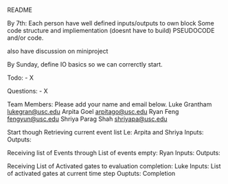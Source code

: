 README

By 7th:
Each person have well defined inputs/outputs to own block
Some code structure and impliementation (doesnt have to build)
PSEUDOCODE and/or code.

also have discussion on miniproject

By Sunday, define IO basics so we can correrctly start. 

Todo:
	- X

Questions: 
	- X

Team Members:
Please add your name and email below.
Luke Grantham		lukegran@usc.edu
Arpita Goel 		arpitago@usc.edu
Ryan Feng		fengyun@usc.edu
Shriya Parag Shah	shriyapa@usc.edu



Start though Retrieving current event list Le: Arpita and Shriya
Inputs: 
Outputs:

Receiving list of Events through List of events empty: Ryan
Inputs:
Outputs:

Receiving List of Activated gates to evaluation completion: Luke
Inputs: List of activated gates at current time step
Ouptuts: Completion